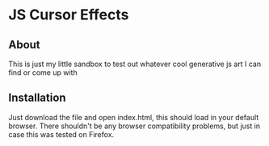 # JS Cursor Effects
## About
This is just my little sandbox to test out whatever cool generative js art I can find or come up with
## Installation
Just download the file and open index.html, this should load in your default browser.
There shouldn't be any browser compatibility problems, but just in case this was tested on Firefox.
